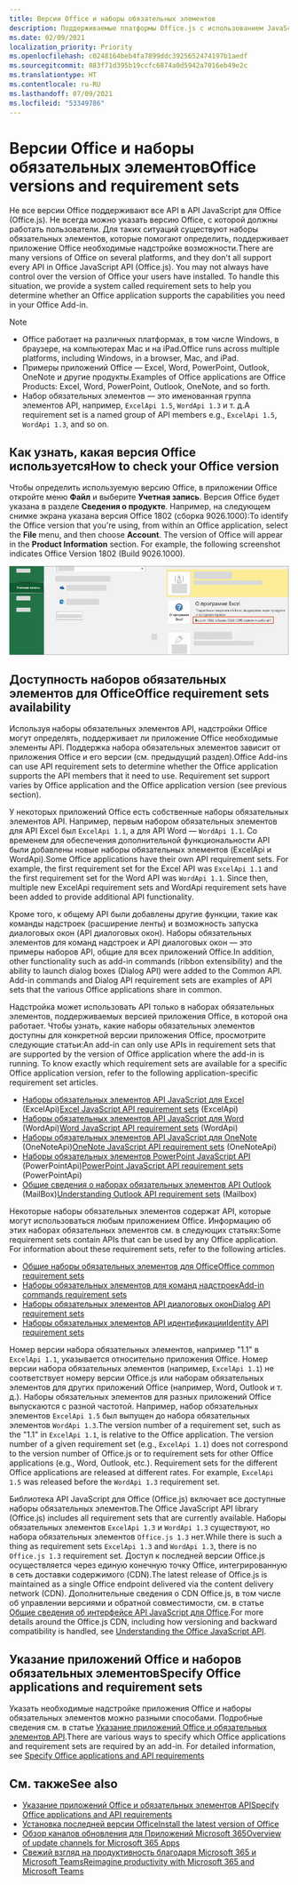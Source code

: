 ```yaml
---
title: Версии Office и наборы обязательных элементов
description: Поддерживаемые платформы Office.js с использованием JavaScript API
ms.date: 02/09/2021
localization_priority: Priority
ms.openlocfilehash: c0248164beb4fa7899ddc3925652474197b1aedf
ms.sourcegitcommit: 883f71d395b19ccfc6874a0d5942a7016eb49e2c
ms.translationtype: HT
ms.contentlocale: ru-RU
ms.lasthandoff: 07/09/2021
ms.locfileid: "53349786"
---
```

# <a name="office-versions-and-requirement-sets"></a><span data-ttu-id="c4a17-103">Версии Office и наборы обязательных элементов</span><span class="sxs-lookup"><span data-stu-id="c4a17-103">Office versions and requirement sets</span></span>

<span data-ttu-id="c4a17-p101">Не все версии Office поддерживают все API в API JavaScript для Office (Office.js). Не всегда можно указать версию Office, с которой должны работать пользователи. Для таких ситуаций существуют наборы обязательных элементов, которые помогают определить, поддерживает приложение Office необходимые надстройке возможности.</span><span class="sxs-lookup"><span data-stu-id="c4a17-p101">There are many versions of Office on several platforms, and they don't all support every API in Office JavaScript API (Office.js). You may not always have control over the version of Office your users have installed.  To handle this situation, we provide a system called requirement sets to help you determine whether an Office application supports the capabilities you need in your Office Add-in.</span></span> 

> [!NOTE]
> - <span data-ttu-id="c4a17-107">Office работает на различных платформах, в том числе Windows, в браузере, на компьютерах Mac и на iPad.</span><span class="sxs-lookup"><span data-stu-id="c4a17-107">Office runs across multiple platforms, including Windows, in a browser, Mac, and iPad.</span></span>
> - <span data-ttu-id="c4a17-108">Примеры приложений Office — Excel, Word, PowerPoint, Outlook, OneNote и другие продукты.</span><span class="sxs-lookup"><span data-stu-id="c4a17-108">Examples of Office applications are Office Products: Excel, Word, PowerPoint, Outlook, OneNote, and so forth.</span></span>  
> - <span data-ttu-id="c4a17-109">Набор обязательных элементов — это именованная группа элементов API, например, `ExcelApi 1.5`, `WordApi 1.3` и т. д.</span><span class="sxs-lookup"><span data-stu-id="c4a17-109">A requirement set is a named group of API members e.g., `ExcelApi 1.5`, `WordApi 1.3`, and so on.</span></span>  

## <a name="how-to-check-your-office-version"></a><span data-ttu-id="c4a17-110">Как узнать, какая версия Office используется</span><span class="sxs-lookup"><span data-stu-id="c4a17-110">How to check your Office version</span></span>

<span data-ttu-id="c4a17-p102">Чтобы определить используемую версию Office, в приложении Office откройте меню **Файл** и выберите **Учетная запись**. Версия Office будет указана в разделе **Сведения о продукте**. Например, на следующем снимке экрана указана версия Office 1802 (сборка 9026.1000):</span><span class="sxs-lookup"><span data-stu-id="c4a17-p102">To identify the Office version that you're using, from within an Office application, select the **File** menu, and then choose **Account**. The version of Office will appear in the **Product Information** section. For example, the following screenshot indicates Office Version 1802 (Build 9026.1000).</span></span>

![Проверка версии Office.](../images/office-version.png)

## <a name="office-requirement-sets-availability"></a><span data-ttu-id="c4a17-115">Доступность наборов обязательных элементов для Office</span><span class="sxs-lookup"><span data-stu-id="c4a17-115">Office requirement sets availability</span></span>

<span data-ttu-id="c4a17-p103">Используя наборы обязательных элементов API, надстройки Office могут определять, поддерживает ли приложение Office необходимые элементы API. Поддержка набора обязательных элементов зависит от приложения Office и его версии (см. предыдущий раздел).</span><span class="sxs-lookup"><span data-stu-id="c4a17-p103">Office Add-ins can use API requirement sets to determine whether the Office application supports the API members that it need to use. Requirement set support varies by Office application and the Office application version (see previous section).</span></span>

<span data-ttu-id="c4a17-p104">У некоторых приложений Office есть собственные наборы обязательных элементов API. Например, первым набором обязательных элементов для API Excel был `ExcelApi 1.1`, а для API Word — `WordApi 1.1`. Со временем для обеспечения дополнительной функциональности API были добавлены новые наборы обязательных элементов (ExcelApi и WordApi).</span><span class="sxs-lookup"><span data-stu-id="c4a17-p104">Some Office applications have their own API requirement sets. For example, the first requirement set for the Excel API was `ExcelApi 1.1` and the first requirement set for the Word API was `WordApi 1.1`. Since then, multiple new ExcelApi requirement sets and WordApi requirement sets have been added to provide additional API functionality.</span></span>

<span data-ttu-id="c4a17-p105">Кроме того, к общему API были добавлены другие функции, такие как команды надстроек (расширение ленты) и возможность запуска диалоговых окон (API диалоговых окон). Наборы обязательных элементов для команд надстроек и API диалоговых окон — это примеры наборов API, общие для всех приложений Office.</span><span class="sxs-lookup"><span data-stu-id="c4a17-p105">In addition, other functionality such as add-in commands (ribbon extensibility) and the ability to launch dialog boxes (Dialog API) were added to the Common API. Add-in commands and Dialog API requirement sets are examples of API sets that the various Office applications share in common.</span></span>

<span data-ttu-id="c4a17-p106">Надстройка может использовать API только в наборах обязательных элементов, поддерживаемых версией приложения Office, в которой она работает. Чтобы узнать, какие наборы обязательных элементов доступны для конкретной версии приложения Office, просмотрите следующие статьи:</span><span class="sxs-lookup"><span data-stu-id="c4a17-p106">An add-in can only use APIs in requirement sets that are supported by the version of Office application where the add-in is running. To know exactly which requirement sets are available for a specific Office application version, refer to the following application-specific requirement set articles.</span></span>

- <span data-ttu-id="c4a17-125">[Наборы обязательных элементов API JavaScript для Excel](../reference/requirement-sets/excel-api-requirement-sets.md) (ExcelApi)</span><span class="sxs-lookup"><span data-stu-id="c4a17-125">[Excel JavaScript API requirement sets](../reference/requirement-sets/excel-api-requirement-sets.md) (ExcelApi)</span></span>
- <span data-ttu-id="c4a17-126">[Наборы обязательных элементов API JavaScript для Word](../reference/requirement-sets/word-api-requirement-sets.md) (WordApi)</span><span class="sxs-lookup"><span data-stu-id="c4a17-126">[Word JavaScript API requirement sets](../reference/requirement-sets/word-api-requirement-sets.md) (WordApi)</span></span>
- <span data-ttu-id="c4a17-127">[Наборы обязательных элементов API JavaScript для OneNote](../reference/requirement-sets/onenote-api-requirement-sets.md) (OneNoteApi)</span><span class="sxs-lookup"><span data-stu-id="c4a17-127">[OneNote JavaScript API requirement sets](../reference/requirement-sets/onenote-api-requirement-sets.md) (OneNoteApi)</span></span>
- <span data-ttu-id="c4a17-128">[Наборы обязательных элементов PowerPoint JavaScript API](../reference/requirement-sets/powerpoint-api-requirement-sets.md) (PowerPointApi)</span><span class="sxs-lookup"><span data-stu-id="c4a17-128">[PowerPoint JavaScript API requirement sets](../reference/requirement-sets/powerpoint-api-requirement-sets.md) (PowerPointApi)</span></span>
- <span data-ttu-id="c4a17-129">[Общие сведения о наборах обязательных элементов API Outlook](../reference/requirement-sets/outlook-api-requirement-sets.md) (MailBox)</span><span class="sxs-lookup"><span data-stu-id="c4a17-129">[Understanding Outlook API requirement sets](../reference/requirement-sets/outlook-api-requirement-sets.md) (Mailbox)</span></span>

<span data-ttu-id="c4a17-p107">Некоторые наборы обязательных элементов содержат API, которые могут использоваться любым приложением Office. Информацию об этих наборах обязательных элементов см. в следующих статьях:</span><span class="sxs-lookup"><span data-stu-id="c4a17-p107">Some requirement sets contain APIs that can be used by any Office application. For information about these requirement sets, refer to the following articles.</span></span>

- [<span data-ttu-id="c4a17-132">Общие наборы обязательных элементов для Office</span><span class="sxs-lookup"><span data-stu-id="c4a17-132">Office common requirement sets</span></span>](../reference/requirement-sets/office-add-in-requirement-sets.md)
- [<span data-ttu-id="c4a17-133">Наборы обязательных элементов для команд надстроек</span><span class="sxs-lookup"><span data-stu-id="c4a17-133">Add-in commands requirement sets</span></span>](../reference/requirement-sets/add-in-commands-requirement-sets.md)
- [<span data-ttu-id="c4a17-134">Наборы обязательных элементов API диалоговых окон</span><span class="sxs-lookup"><span data-stu-id="c4a17-134">Dialog API requirement sets</span></span>](../reference/requirement-sets/dialog-api-requirement-sets.md)
- [<span data-ttu-id="c4a17-135">Наборы обязательных элементов API идентификации</span><span class="sxs-lookup"><span data-stu-id="c4a17-135">Identity API requirement sets</span></span>](../reference/requirement-sets/identity-api-requirement-sets.md)

<span data-ttu-id="c4a17-p108">Номер версии набора обязательных элементов, например "1.1" в `ExcelApi 1.1`, указывается относительно приложения Office. Номер версии набора обязательных элементов (например, `ExcelApi 1.1`) не соответствует номеру версии Office.js или наборам обязательных элементов для других приложений Office (например, Word, Outlook и т. д.). Наборы обязательных элементов для разных приложений Office выпускаются с разной частотой. Например, набор обязательных элементов `ExcelApi 1.5` был выпущен до набора обязательных элементов `WordApi 1.3`.</span><span class="sxs-lookup"><span data-stu-id="c4a17-p108">The version number of a requirement set, such as the "1.1" in `ExcelApi 1.1`, is relative to the Office application. The version number of a given requirement set (e.g., `ExcelApi 1.1`) does not correspond to the version number of Office.js or to requirement sets for other Office applications (e.g., Word, Outlook, etc.).  Requirement sets for the different Office applications are released at different rates. For example, `ExcelApi 1.5` was released before the `WordApi 1.3` requirement set.</span></span>


<span data-ttu-id="c4a17-140">Библиотека API JavaScript для Office (Office.js) включает все доступные наборы обязательных элементов.</span><span class="sxs-lookup"><span data-stu-id="c4a17-140">The Office JavaScript API library (Office.js) includes all requirement sets that are currently available.</span></span> <span data-ttu-id="c4a17-141">Наборы обязательных элементов `ExcelApi 1.3` и `WordApi 1.3` существуют, но набора обязательных элементов `Office.js 1.3` нет.</span><span class="sxs-lookup"><span data-stu-id="c4a17-141">While there is such a thing as requirement sets `ExcelApi 1.3` and `WordApi 1.3`, there is no `Office.js 1.3` requirement set.</span></span> <span data-ttu-id="c4a17-142">Доступ к последней версии Office.js осуществляется через единую конечную точку Office, интегрированную в сеть доставки содержимого (CDN).</span><span class="sxs-lookup"><span data-stu-id="c4a17-142">The latest release of Office.js is maintained as a single Office endpoint delivered via the content delivery network (CDN).</span></span> <span data-ttu-id="c4a17-143">Дополнительные сведения о CDN Office.js, в том числе об управлении версиями и обратной совместимости, см. в статье [Общие сведения об интерфейсе API JavaScript для Office](../develop/understanding-the-javascript-api-for-office.md).</span><span class="sxs-lookup"><span data-stu-id="c4a17-143">For more details around the Office.js CDN, including how versioning and backward compatibility is handled, see [Understanding the Office JavaScript API](../develop/understanding-the-javascript-api-for-office.md).</span></span>

## <a name="specify-office-applications-and-requirement-sets"></a><span data-ttu-id="c4a17-144">Указание приложений Office и наборов обязательных элементов</span><span class="sxs-lookup"><span data-stu-id="c4a17-144">Specify Office applications and requirement sets</span></span>

<span data-ttu-id="c4a17-p110">Указать необходимые надстройке приложения Office и наборы обязательных элементов можно разными способами. Подробные сведения см. в статье [Указание приложений Office и обязательных элементов API](../develop/specify-office-hosts-and-api-requirements.md).</span><span class="sxs-lookup"><span data-stu-id="c4a17-p110">There are various ways to specify which Office applications and requirement sets are required by an add-in.  For detailed information, see [Specify Office applications and API requirements](../develop/specify-office-hosts-and-api-requirements.md)</span></span>

## <a name="see-also"></a><span data-ttu-id="c4a17-147">См. также</span><span class="sxs-lookup"><span data-stu-id="c4a17-147">See also</span></span>

- [<span data-ttu-id="c4a17-148">Указание приложений Office и обязательных элементов API</span><span class="sxs-lookup"><span data-stu-id="c4a17-148">Specify Office applications and API requirements</span></span>](../develop/specify-office-hosts-and-api-requirements.md)
- [<span data-ttu-id="c4a17-149">Установка последней версии Office</span><span class="sxs-lookup"><span data-stu-id="c4a17-149">Install the latest version of Office</span></span>](../develop/install-latest-office-version.md)
- [<span data-ttu-id="c4a17-150">Обзор каналов обновления для Приложений Microsoft 365</span><span class="sxs-lookup"><span data-stu-id="c4a17-150">Overview of update channels for Microsoft 365 Apps</span></span>](/deployoffice/overview-of-update-channels-for-office-365-proplus)
- [<span data-ttu-id="c4a17-151">Свежий взгляд на продуктивность благодаря Microsoft 365 и Microsoft Teams</span><span class="sxs-lookup"><span data-stu-id="c4a17-151">Reimagine productivity with Microsoft 365 and Microsoft Teams</span></span>](https://products.office.com/compare-all-microsoft-office-products?tab=2)
